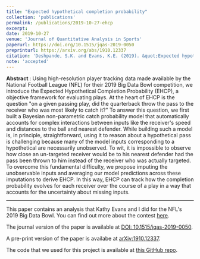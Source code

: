 ```yaml
---
title: "Expected hypothetical completion probability" 
collection: 'publications' 
permalink: /publications/2019-10-27-ehcp
excerpt: 
date: 2019-10-27
venue: 'Journal of Quantitative Analysis in Sports'
paperurl: https://doi.org/10.1515/jqas-2019-0050
preprinturl: https://arxiv.org/abs/1910.12337
citation: 'Deshpande, S.K. and Evans, K.E. (2019). &quot;Expected hypothetical completion probability.&quot; <i> Journal of Quantitative Analysis in Sports</i>. 16(2): 85 -- 94'
note: 'accepted'
---
```

<b> Abstract </b>: Using high-resolution player tracking data made available by the National Football League (NFL) for their 2019 Big Data Bowl competition, we introduce the Expected Hypothetical Completion Probability (EHCP), a objective framework for evaluating plays.
At the heart of EHCP is the question "on a given passing play, did the quarterback throw the pass to the receiver who was most likely to catch it?"
To answer this question, we first built a Bayesian non-parametric catch probability model that automatically accounts for complex interactions between inputs like the receiver's speed and distances to the ball and nearest defender.
While building such a model is, in principle, straightforward, using it to reason about a hypothetical pass is challenging because many of the model inputs corresponding to a hypothetical are necessarily unobserved.
To wit, it is impossible to observe how close an un-targeted receiver would be to his nearest defender had the pass been thrown to him instead of the receiver who was actually targeted.
To overcome this fundamental difficulty, we propose imputing the unobservable inputs and averaging our model predictions across these imputations to derive EHCP. 
In this way, EHCP can track how the completion probability evolves for each receiver over the course of a play in a way that accounts for the uncertainty about missing inputs.

---

This paper contains an analysis that Kathy Evans and I did for the NFL's 2019 Big Data Bowl.
You can find out more about the contest [here](https://operations.nfl.com/the-game/big-data-bowl/2019-big-data-bowl/).

The journal version of the paper is available at [DOI: 10.1515/jqas-2019-0050](https://doi.org/10.1515/jqas-2019-0050).

A pre-print version of the paper is availabe at [arXiv:1910.12337](https://arxiv.org/abs/1910.12337).

The code that we used for this project is available at [this GitHub repo](https://github.com/skdeshpande91/ehcp).

